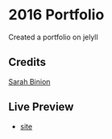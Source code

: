 2016 Portfolio  
========

Created a portfolio on jelyll

Credits
---------
[Sarah Binion](http://www.sarahbinion.com)

Live Preview
---------
* [site](http://2016.sarahbinion.com/)